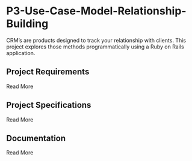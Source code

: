 # P3-Use-Case-Model-Relationship-Building
CRM’s are products designed to track your relationship with clients. This project explores those methods programmatically using a Ruby on Rails application.

## Project Requirements
Read More

## Project Specifications
Read More

## Documentation
Read More


